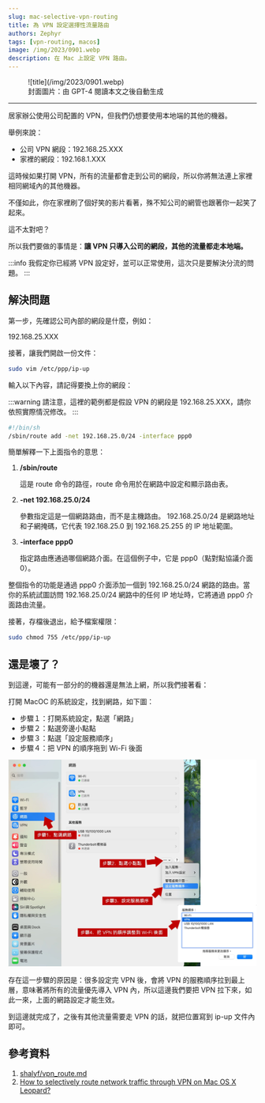```yaml
---
slug: mac-selective-vpn-routing
title: 為 VPN 設定選擇性流量路由
authors: Zephyr
tags: [vpn-routing, macos]
image: /img/2023/0901.webp
description: 在 Mac 上設定 VPN 路由。
---
```


<figure>
![title](/img/2023/0901.webp)
<figcaption>封面圖片：由 GPT-4 閱讀本文之後自動生成</figcaption>
</figure>

---

居家辦公使用公司配置的 VPN，但我們仍想要使用本地端的其他的機器。

<!-- truncate -->

舉例來說：

- 公司 VPN 網段：192.168.25.XXX
- 家裡的網段：192.168.1.XXX

這時候如果打開 VPN，所有的流量都會走到公司的網段，所以你將無法連上家裡相同網域內的其他機器。

不僅如此，你在家裡刷了個好笑的影片看著，殊不知公司的網管也跟著你一起笑了起來。

這不太對吧？

所以我們要做的事情是：**讓 VPN 只導入公司的網段，其他的流量都走本地端。**

:::info
我假定你已經將 VPN 設定好，並可以正常使用，這次只是要解決分流的問題。
:::

## 解決問題

第一步，先確認公司內部的網段是什麼，例如：

192.168.25.XXX

接著，讓我們開啟一份文件：

```bash
sudo vim /etc/ppp/ip-up
```

輸入以下內容，請記得要換上你的網段：

:::warning
請注意，這裡的範例都是假設 VPN 的網段是 192.168.25.XXX，請你依照實際情況修改。
:::

```bash
#!/bin/sh
/sbin/route add -net 192.168.25.0/24 -interface ppp0
```

簡單解釋一下上面指令的意思：

1. **/sbin/route**

   這是 route 命令的路徑，route 命令用於在網路中設定和顯示路由表。

2. **-net 192.168.25.0/24**

   參數指定這是一個網路路由，而不是主機路由。 192.168.25.0/24 是網路地址和子網掩碼，它代表 192.168.25.0 到 192.168.25.255 的 IP 地址範圍。

3. **-interface ppp0**

   指定路由應通過哪個網路介面。在這個例子中，它是 ppp0（點對點協議介面 0）。

整個指令的功能是通過 ppp0 介面添加一個到 192.168.25.0/24 網路的路由。當你的系統試圖訪問 192.168.25.0/24 網路中的任何 IP 地址時，它將通過 ppp0 介面路由流量。

接著，存檔後退出，給予檔案權限：

```bash
sudo chmod 755 /etc/ppp/ip-up
```

## 還是壞了？

到這邊，可能有一部分的的機器還是無法上網，所以我們接著看：

打開 MacOC 的系統設定，找到網路，如下圖：

- 步驟１：打開系統設定，點選「網路」
- 步驟２：點選旁邊小點點
- 步驟３：點選「設定服務順序」
- 步驟４：把 VPN 的順序拖到 Wi-Fi 後面

![vpn-setting](./img/vpn-setting.jpg)

存在這一步驟的原因是：很多設定完 VPN 後，會將 VPN 的服務順序拉到最上層，意味著將所有的流量優先導入 VPN 內，所以這邊我們要把 VPN 拉下來，如此一來，上面的網路設定才能生效。

到這邊就完成了，之後有其他流量需要走 VPN 的話，就把位置寫到 ip-up 文件內即可。

## 參考資料

1. [shalyf/vpn_route.md](https://gist.github.com/shalyf/d50b0bbf30a4b5020d2b84f4ae8eb4e0)
2. [How to selectively route network traffic through VPN on Mac OS X Leopard?](https://superuser.com/questions/4904/how-to-selectively-route-network-traffic-through-vpn-on-mac-os-x-leopard)
